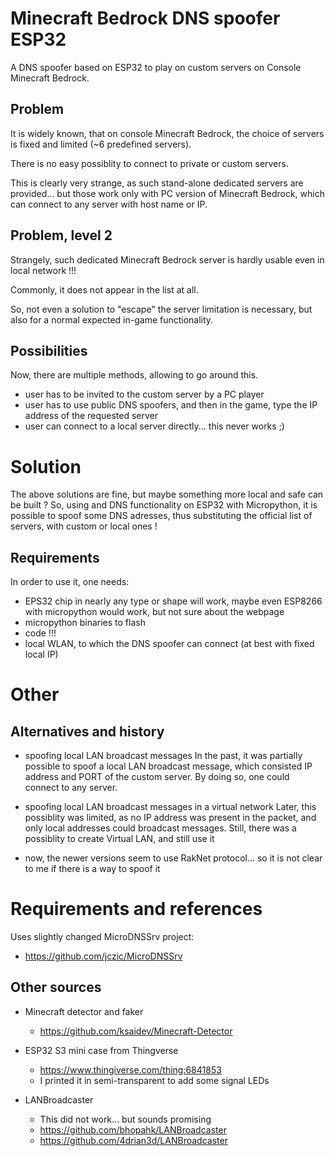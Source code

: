 # Minecraft Bedrock DNS spoofer ESP32
A DNS spoofer based on ESP32 to play on custom servers on Console Minecraft Bedrock.

## Problem
It is widely known, that on console Minecraft Bedrock, the choice of servers is fixed and limited (~6 predefined servers).

There is no easy possiblity to connect to private or custom servers.

This is clearly very strange, as such stand-alone dedicated servers are provided... but those work only with PC version of Minecraft Bedrock, which can connect to any server with host name or IP.

## Problem, level 2
Strangely, such dedicated Minecraft Bedrock server is hardly usable even in local network !!!

Commonly, it does not appear in the list at all.

So, not even a solution to "escape" the server limitation is necessary, but also for a normal expected in-game functionality.

## Possibilities
Now, there are multiple methods, allowing to go around this.

* user has to be invited to the custom server by a PC player
* user has to use public DNS spoofers, and then in the game, type the IP address of the requested server
* user can connect to a local server directly... this never works ;)

# Solution
The above solutions are fine, but maybe something more local and safe can be built ?
So, using and DNS functionality on ESP32 with Micropython, it is possible to spoof some DNS adresses, thus substituting the official list of servers, with custom or local ones !

## Requirements
In order to use it, one needs:
* EPS32 chip in nearly any type or shape will work, maybe even ESP8266 with micropython would work, but not sure about the webpage
* micropython binaries to flash
* code !!!
* local WLAN, to which the DNS spoofer can connect (at best with fixed local IP)

# Other
## Alternatives and history
* spoofing local LAN broadcast messages
In the past, it was partially possible to spoof a local LAN broadcast message, which consisted IP address and PORT of the custom server.
By doing so, one could connect to any server.

* spoofing local LAN broadcast messages in a virtual network
Later, this possiblity was limited, as no IP address was present in the packet, and only local addresses could broadcast messages.
Still, there was a possiblity to create Virtual LAN, and still use it

* now, the newer versions seem to use RakNet protocol... so it is not clear to me if there is a way to spoof it

# Requirements and references
Uses slightly changed MicroDNSSrv project:
 * https://github.com/jczic/MicroDNSSrv

## Other sources
* Minecraft detector and faker
  * https://github.com/ksaidev/Minecraft-Detector

* ESP32 S3 mini case from Thingverse
  *  https://www.thingiverse.com/thing:6841853
  * I printed it in semi-transparent to add some signal LEDs

* LANBroadcaster
  * This did not work... but sounds promising
  * https://github.com/bhopahk/LANBroadcaster
  * https://github.com/4drian3d/LANBroadcaster


